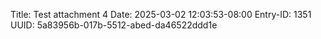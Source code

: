Title: Test attachment 4
Date: 2025-03-02 12:03:53-08:00
Entry-ID: 1351
UUID: 5a83956b-017b-5512-abed-da46522ddd1e

